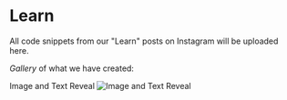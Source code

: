 # Learn
All code snippets from our "Learn" posts on Instagram will be uploaded here.



*Gallery* of what we have created:

Image and Text Reveal
![Image and Text Reveal](image-reveal-demo.gif)
